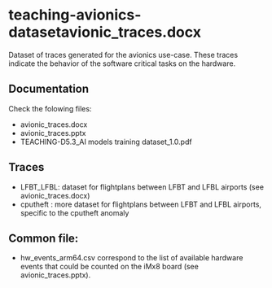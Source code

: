 # teaching-avionics-datasetavionic_traces.docx

Dataset of traces generated for the avionics use-case. These traces indicate the
behavior of the software critical tasks on the hardware.

## Documentation

Check the folowing files:
 * avionic_traces.docx
 * avionic_traces.pptx
 * TEACHING-D5.3_AI models training dataset_1.0.pdf

## Traces
 * LFBT_LFBL: dataset for flightplans between LFBT and LFBL airports (see avionic_traces.docx)
 * cputheft : more dataset for flightplans between LFBT and LFBL airports, specific to the cputheft anomaly

## Common file:
 * hw_events_arm64.csv correspond to the list of available hardware events that could be counted on the iMx8 board (see avionic_traces.pptx).
